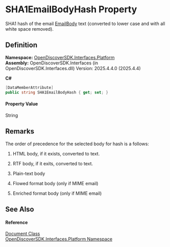 # SHA1EmailBodyHash Property


SHA1 hash of the email <a href="3850aff9-2af5-85b1-7b66-9b87c821e20b">EmailBody</a> text (converted to lower case and with all white space removed).



## Definition
**Namespace:** <a href="a1e65d49-050f-842a-426e-ba8aab188009">OpenDiscoverSDK.Interfaces.Platform</a>  
**Assembly:** OpenDiscoverSDK.Interfaces (in OpenDiscoverSDK.Interfaces.dll) Version: 2025.4.4.0 (2025.4.4)

**C#**
``` C#
[DataMemberAttribute]
public string SHA1EmailBodyHash { get; set; }
```



#### Property Value
String

## Remarks

The order of precedence for the selected body for hash is a follows:

1. HTML body, if it exists, converted to text.

2. RTF body, if it exits, converted to text.

3. Plain-text body

4. Flowed format body (only if MIME email)

5. Enriched format body (only if MIME email)


## See Also


#### Reference
<a href="1ada9969-add0-f951-f601-f7107618fb9d">Document Class</a>  
<a href="a1e65d49-050f-842a-426e-ba8aab188009">OpenDiscoverSDK.Interfaces.Platform Namespace</a>  
